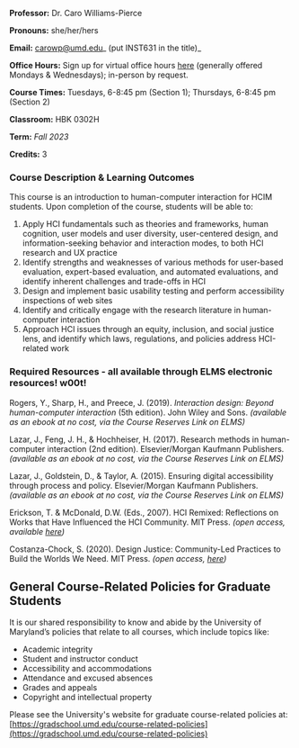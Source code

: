 **Professor:** Dr. Caro Williams-Pierce

**Pronouns:** she/her/hers

**Email:** [carowp@umd.edu](mailto:carowp@umd.edu)_ (put INST631 in the title)_

**Office Hours:** Sign up for virtual office hours [here](https://calendar.app.google/A5KNkSygn4CLMisU9) (generally offered Mondays & Wednesdays); in-person by request.

**Course Times:** Tuesdays, 6-8:45 pm (Section 1); Thursdays, 6-8:45 pm (Section 2)

**Classroom:** HBK 0302H

**Term:** _Fall 2023_

**Credits:** 3 


### Course Description & Learning Outcomes 

This course is an introduction to human-computer interaction for HCIM students. Upon completion of the course, students will be able to:



1. Apply HCI fundamentals such as theories and frameworks, human cognition, user models and user diversity, user-centered design, and information-seeking behavior and interaction modes, to both HCI research and UX practice
2. Identify strengths and weaknesses of various methods for user-based evaluation, expert-based evaluation, and automated evaluations, and identify inherent challenges and trade-offs in HCI
3. Design and implement basic usability testing and perform accessibility inspections of web sites
4. Identify and critically engage with the research literature in human-computer interaction
5. Approach HCI issues through an equity, inclusion, and social justice lens, and identify which laws, regulations, and policies address HCI-related work


### Required Resources - all available through ELMS electronic resources! w00t!

Rogers, Y., Sharp, H., and Preece, J. (2019). _Interaction design: Beyond human-computer interaction_ (5th edition). John Wiley and Sons. _(available as an ebook at no cost, via the Course Reserves Link on ELMS)_

Lazar, J., Feng, J. H., & Hochheiser, H. (2017). Research methods in human-computer interaction (2nd edition). Elsevier/Morgan Kaufmann Publishers. _(available as an ebook at no cost, via the Course Reserves Link on ELMS)_

Lazar, J., Goldstein, D., & Taylor, A. (2015). Ensuring digital accessibility through process and policy. Elsevier/Morgan Kaufmann Publishers. _(available as an ebook at no cost, via the Course Reserves Link on ELMS)_

Erickson, T. & McDonald, D.W. (Eds., 2007). HCI Remixed: Reflections on Works that Have Influenced the HCI Community. MIT Press. _(open access, available [here](https://direct.mit.edu/books/edited-volume/3814/HCI-RemixedReflections-on-Works-That-Have))_

Costanza-Chock, S. (2020). Design Justice: Community-Led Practices to Build the Worlds We Need. MIT Press. _(open access, [here](https://direct.mit.edu/books/oa-monograph/4605/Design-JusticeCommunity-Led-Practices-to-Build-the))_


## General Course-Related Policies for Graduate Students

It is our shared responsibility to know and abide by the University of Maryland’s policies that relate to all courses, which include topics like:



* Academic integrity
* Student and instructor conduct
* Accessibility and accommodations
* Attendance and excused absences
* Grades and appeals
* Copyright and intellectual property

Please see the University's website for graduate course-related policies at: [https://gradschool.umd.edu/course-related-policies](https://gradschool.umd.edu/course-related-policies)